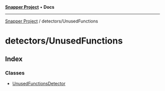 [**Snapper Project**](../../README.md) • **Docs**

***

[Snapper Project](../../README.md) / detectors/UnusedFunctions

# detectors/UnusedFunctions

## Index

### Classes

- [UnusedFunctionsDetector](classes/UnusedFunctionsDetector.md)
